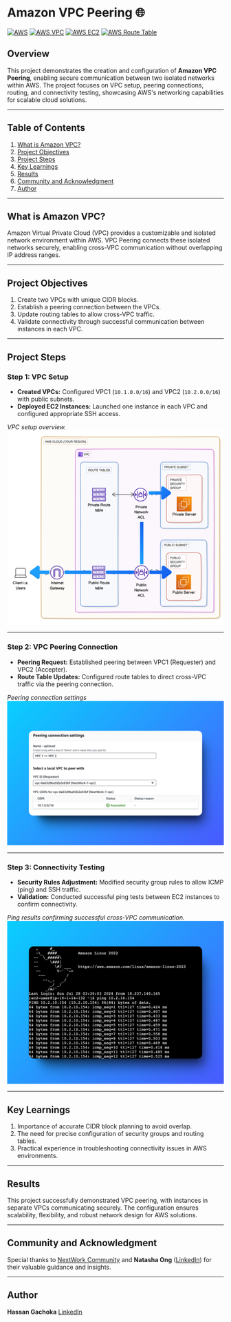 # Amazon VPC Peering 🌐

[![AWS](https://img.shields.io/badge/AWS-100000?style=flat&logo=amazon&logoColor=white&labelColor=232F3E&color=FF9900)](https://aws.amazon.com/) 
[![AWS VPC](https://img.shields.io/badge/AWS_VPC-100000?style=flat&logo=amazonaws&logoColor=white&labelColor=0052CC&color=232F3E)](https://aws.amazon.com/vpc/) 
[![AWS EC2](https://img.shields.io/badge/AWS_EC2-100000?style=flat&logo=amazonaws&logoColor=white&labelColor=FF9900&color=2C5282)](https://aws.amazon.com/ec2/) 
[![AWS Route Table](https://img.shields.io/badge/AWS_Route_Table-100000?style=flat&logo=amazonaws&logoColor=white&labelColor=232F3E&color=569A31)](https://docs.aws.amazon.com/vpc/latest/userguide/VPC_Route_Tables.html)


## Overview
This project demonstrates the creation and configuration of **Amazon VPC Peering**, enabling secure communication between two isolated networks within AWS. The project focuses on VPC setup, peering connections, routing, and connectivity testing, showcasing AWS's networking capabilities for scalable cloud solutions.

---

## Table of Contents
1. [What is Amazon VPC?](#what-is-amazon-vpc)
2. [Project Objectives](#project-objectives)
3. [Project Steps](#project-steps)
4. [Key Learnings](#key-learnings)
5. [Results](#results)
6. [Community and Acknowledgment](#community-and-acknowledgment)
7. [Author](#author)

---

## What is Amazon VPC?
Amazon Virtual Private Cloud (VPC) provides a customizable and isolated network environment within AWS. VPC Peering connects these isolated networks securely, enabling cross-VPC communication without overlapping IP address ranges.

---

## Project Objectives
1. Create two VPCs with unique CIDR blocks.
2. Establish a peering connection between the VPCs.
3. Update routing tables to allow cross-VPC traffic.
4. Validate connectivity through successful communication between instances in each VPC.

---

## Project Steps

### Step 1: VPC Setup
- **Created VPCs:** Configured VPC1 (`10.1.0.0/16`) and VPC2 (`10.2.0.0/16`) with public subnets.
- **Deployed EC2 Instances:** Launched one instance in each VPC and configured appropriate SSH access.

*VPC setup overview.*
![Ping](./Images/vpc-diagram.png)

---

### Step 2: VPC Peering Connection
- **Peering Request:** Established peering between VPC1 (Requester) and VPC2 (Accepter).
- **Route Table Updates:** Configured route tables to direct cross-VPC traffic via the peering connection.

*Peering connection settings*
![Data Flow](./Images/peering-settings.png)

---

### Step 3: Connectivity Testing
- **Security Rules Adjustment:** Modified security group rules to allow ICMP (ping) and SSH traffic.
- **Validation:** Conducted successful ping tests between EC2 instances to confirm connectivity.

*Ping results confirming successful cross-VPC communication.*
![Ping](./Images/ping.png)

---

## Key Learnings
1. Importance of accurate CIDR block planning to avoid overlap.
2. The need for precise configuration of security groups and routing tables.
3. Practical experience in troubleshooting connectivity issues in AWS environments.

---

## Results
This project successfully demonstrated VPC peering, with instances in separate VPCs communicating securely. The configuration ensures scalability, flexibility, and robust network design for AWS solutions.

---

## Community and Acknowledgment
Special thanks to [NextWork Community](https://link.nextwork.org/app?utm_source=app&utm_medium=nav&utm_campaign=referral) and **Natasha Ong** ([LinkedIn](https://www.linkedin.com/in/natasha-ong)) for their valuable guidance and insights.

---

## Author
**Hassan Gachoka** 
[LinkedIn](https://linkedin.com/in/gachokahassan)

